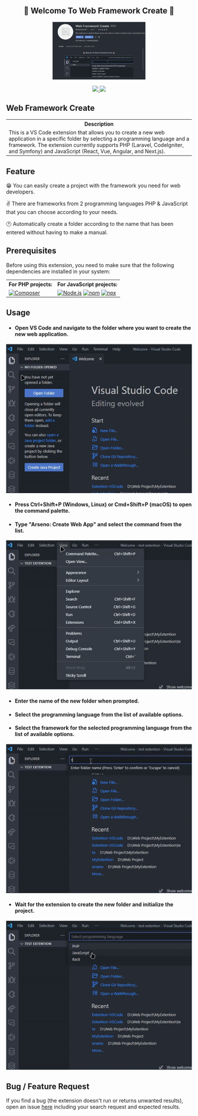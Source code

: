 <p>
  <h2 align="center">🤖 Welcome To Web Framework Create 🤖</h2>
</p>

<!-- Header and Image -->
<p align="center">
  <img src="https://github.com/Arseno11/Extention-VSCode/blob/main/assets/viewext.png?raw=true" width="50%" height="50%"  alt="View">
</p>

<p align="center">
  <a href="/LICENSE.md">
    <img src="https://img.shields.io/github/license/Arseno11/Extention-VSCode?color=darkred&style=for-the-badge">
  </a>
  <a href="https://github.com/Arseno11/Extention-VSCode/commits/">
  <img src="https://img.shields.io/github/last-commit/Arseno11/Extention-VSCode/HEAD?label=last%20update&style=for-the-badge">
</a>
</p>

## Web Framework Create

<table>
<tr>
<th> Description </th>
</tr>
<tr>
<td> This is a VS Code extension that allows you to create a new web application in a specific folder by selecting a programming language and a framework. The extension currently supports PHP (Laravel, CodeIgniter, and Symfony) and JavaScript (React, Vue, Angular, and Next.js). </td>
</tr>
</table>


## Feature

😁 You can easily create a project with the framework you need for web developers.

✌️ There are frameworks from 2 programming languages PHP & JavaScript ​​that you can choose according to your needs.

🕐 Automatically create a folder according to the name that has been entered without having to make a manual.


## Prerequisites

Before using this extension, you need to make sure that the following dependencies are installed in your system:

<table>
  <tr>
    <th>For PHP projects:</th>
    <th>For JavaScript projects:</th>
  </tr>
  <tr>
    <td><a href="https://getcomposer.org"><img src="https://img.shields.io/badge/Composer-C29019?style=for-the-badge&logo=composer&logoColor=white" alt="Composer"></a></td>
    <td><a href="https://nodejs.org/"><img src="https://img.shields.io/badge/Node.js-73AB5F?style=for-the-badge&logo=node.js&logoColor=white" alt="Node.js"></a>
    <a href="https://www.npmjs.com/"><img src="https://img.shields.io/badge/Npm-C53635?style=for-the-badge&logo=npm&logoColor=white" alt="npm"></a>
    <a href="https://www.npmjs.com/package/npx"><img src="https://img.shields.io/badge/Npx-73AB5F?style=for-the-badge&logo=npm&logoColor=white" alt="npx"></a></td>
  </tr>
</table>


## Usage

- <h4>Open VS Code and navigate to the folder where you want to create the new web application.</h4>

<p align= "center">
<a href="https://github.com/Arseno11/Extention-VSCode/blob/main/assets/usage1.gif">
    <img src="https://github.com/Arseno11/Extention-VSCode/blob/main/assets/usage1.gif?raw=true" alt="Features">
  </a>
</p>

- <h4>Press Ctrl+Shift+P (Windows, Linux) or Cmd+Shift+P (macOS) to open the command palette.</h4>
- <h4>Type "Arseno: Create Web App" and select the command from the list.</h4>

<p align= "center">
<a href="https://github.com/Arseno11/Extention-VSCode/blob/main/assets/usage2.gif">
    <img src="https://github.com/Arseno11/Extention-VSCode/blob/main/assets/usage2.gif?raw=true" alt="Features">
  </a>
</p>

- <h4>Enter the name of the new folder when prompted.</h4>
- <h4>Select the programming language from the list of available options.</h4>
- <h4>Select the framework for the selected programming language from the list of available options.</h4>

<p align= "center">
<a href="https://github.com/Arseno11/Extention-VSCode/blob/main/assets/usage3.gif">
    <img src="https://github.com/Arseno11/Extention-VSCode/blob/main/assets/usage3.gif?raw=true" alt="Features">
  </a>
</p>

- <h4>Wait for the extension to create the new folder and initialize the project.</h4>

<p align= "center">
<a href="https://github.com/Arseno11/Extention-VSCode/blob/main/assets/usage4.gif">
    <img src="https://github.com/Arseno11/Extention-VSCode/blob/main/assets/usage4.gif?raw=true" alt="Features">
  </a>
</p>

## Bug / Feature Request

If you find a bug (the extension doesn't run or returns unwanted results), open an issue [here](https://github.com/Arseno11/Extention-VSCode/issues) including your search request and expected results.


<!-- * [![Composer][Composer.org]][Composer-url]
* [![Node.js][Node.js]][Nodejs-url]
* [![Npmjs][Npmjs]][Npmjs-url]
* [![Npxjs][Npxjs]][Npxjs-url]
<!-- * [![JavaScript][Javascript.com]][Javascript-url] -->



<!-- [Composer.org]: https://img.shields.io/badge/Composer-C29019?style=for-the-badge&logo=composer&logoColor=white
[Composer-url]: https://getcomposer.org
[Node.js]: https://img.shields.io/badge/Node.js-73AB5F?style=for-the-badge&logo=node.js&logoColor=white
[Nodejs-url]: https://nodejs.org
[Npmjs]: https://img.shields.io/badge/Npm-C53635?style=for-the-badge&logo=npm&logoColor=white
[Npmjs-url]: https://www.npmjs.com
[Npxjs]: https://img.shields.io/badge/Npx-73AB5F?style=for-the-badge&logo=npx&logoColor=white
[Npxjs-url]: https://www.npmjs.com/package/npx -->


<!-- <table>
  <tr>
    <th> For PHP projects: </th>
    <th> For JavaScript projects: </th>
  </tr>
  <tr>
    <td>[![Composer][Composer.org]][Composer-url]</td>
    <td><a href="https://nodejs.org/">Node.js</a>, <a href="https://www.npmjs.com/">npm</a>, <a href="https://www.npmjs.com/package/npx">npx</a></td>
  </tr>
</table> -->